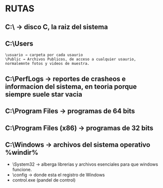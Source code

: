 # RUTAS 



## C:\ → disco C, la raiz del sistema

## C:\Users

	\usuario → carpeta por cada usaurio
	\Public → Archivos Publicos, de acceso a cualquier usaurio, normalemnte fotos y videos de muestra.

## **C:\PerfLogs** → reportes de crasheos e informacion del sistema, en teoria porque siempre suele star vacia	

## **C:\Program Files** → programas de 64 bits

## **C:\Program Files (x86)** → programas de 32 bits

## **C:\Windows** → archivos del sistema operativo    %windir%

 - \System32 → alberga librerias y archivos esenciales para que windows funcione.
 - \config → donde esta el registro de Windows
 - control.exe (pandel de control)
